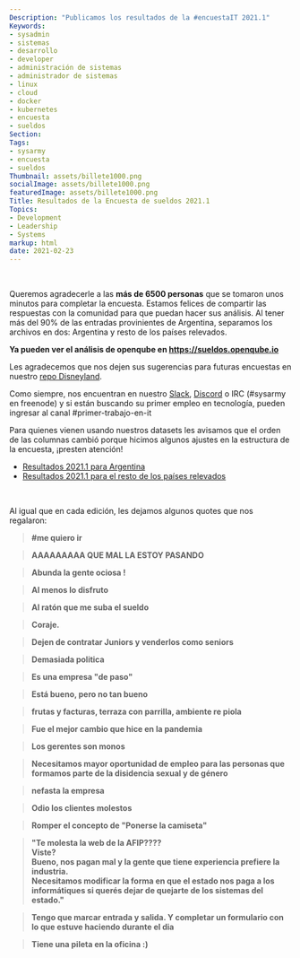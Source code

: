 ```yaml
---
Description: "Publicamos los resultados de la #encuestaIT 2021.1"
Keywords:
- sysadmin 
- sistemas
- desarrollo
- developer
- administración de sistemas
- administrador de sistemas
- linux
- cloud
- docker
- kubernetes
- encuesta
- sueldos
Section: 
Tags:
- sysarmy
- encuesta
- sueldos
Thumbnail: assets/billete1000.png
socialImage: assets/billete1000.png
featuredImage: assets/billete1000.png
Title: Resultados de la Encuesta de sueldos 2021.1
Topics:
- Development
- Leadership
- Systems
markup: html
date: 2021-02-23
---
```

<p>&nbsp;</p></b></blockquote>
</b></blockquote>
<p>Queremos agradecerle a las <strong>más de 6500 personas</strong> que se tomaron unos minutos para completar la encuesta. Estamos felices de compartir las respuestas con la comunidad para que puedan hacer sus análisis. Al tener más del 90% de las entradas provinientes de Argentina, separamos los archivos en dos: Argentina y resto de los países relevados.</p></b></blockquote>
</b></blockquote>
<p><strong>Ya pueden ver el análisis de openqube en <a href="https://sueldos.openqube.io">https://sueldos.openqube.io</a></strong></p></b></blockquote>
</b></blockquote>
<p>Les agradecemos que nos dejen sus sugerencias para futuras encuestas en nuestro <a href="https://github.com/sysarmy/disneyland/issues">repo Disneyland</a>.</p></b></blockquote>
</b></blockquote>
<p>Como siempre, nos encuentran en nuestro <a href="https://sysar.my/slack">Slack</a>, <a href="https://sysar.my/discord">Discord</a> o IRC (#sysarmy en freenode) y si están buscando su primer empleo en tecnología, pueden ingresar al canal #primer-trabajo-en-it</p></b></blockquote>
</b></blockquote>
<p>Para quienes vienen usando nuestros datasets les avisamos que el orden de las columnas cambió porque hicimos algunos ajustes en la estructura de la encuesta, ¡presten atención!</p></b></blockquote>
</b></blockquote>
</b></blockquote>
<ul></b></blockquote>
  <li><a href="https://sysar.my/sueldos2021arg">Resultados 2021.1 para Argentina</a></li></b></blockquote>
  <li><a href="https://sysar.my/sueldos2021la">Resultados 2021.1 para el resto de los países relevados</a></li></b></blockquote>
</ul></b></blockquote>
<p>&nbsp;</p></b></blockquote>
Al igual que en cada edición, les dejamos algunos quotes que nos regalaron:</b></blockquote>
<blockquote><b>#me quiero ir</b></blockquote>
<blockquote><b>AAAAAAAAA QUE MAL LA ESTOY PASANDO</b></blockquote>
<blockquote><b>Abunda la gente ociosa !</b></blockquote>
<blockquote><b>Al menos lo disfruto</b></blockquote>
<blockquote><b>Al ratón que me suba el sueldo</b></blockquote>
<blockquote><b>Coraje.</b></blockquote>
<blockquote><b>Dejen de contratar Juniors y venderlos como seniors</b></blockquote>
<blockquote><b>Demasiada politica</b></blockquote>
<blockquote><b>Es una empresa "de paso"</b></blockquote>
<blockquote><b>Está bueno, pero no tan bueno</b></blockquote>
<blockquote><b>frutas y facturas, terraza con parrilla, ambiente re piola</b></blockquote>
<blockquote><b>Fue el mejor cambio que hice en la pandemia</b></blockquote>
<blockquote><b>Los gerentes son monos</b></blockquote>
<blockquote><b>Necesitamos mayor oportunidad de empleo para las personas que formamos parte de la disidencia sexual y de género</b></blockquote>
<blockquote><b>nefasta la empresa</b></blockquote>
<blockquote><b>Odio los clientes molestos</b></blockquote>
<blockquote><b>Romper el concepto de "Ponerse la camiseta"</b></blockquote>
<blockquote><b>"Te molesta la web de la AFIP????<br />
Viste?<br />
Bueno, nos pagan mal y la gente que tiene experiencia prefiere la industria.<br />
Necesitamos modificar la forma en que el estado nos paga a los informátiques si querés dejar de quejarte de los sistemas del estado."</b></blockquote>
<blockquote><b>Tengo que marcar entrada y salida. Y completar un formulario con lo que estuve haciendo durante el dia</b></blockquote>
<blockquote><b>Tiene una pileta en la oficina :)</b></blockquote>